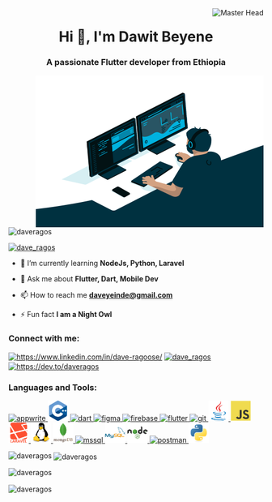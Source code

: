 <img align="right" alt="Master Head" src="https://assets-global.website-files.com/5ef9f09160a5c429970bc031/642815e98fbcbed931bfb3e6_Flutter%20Animations_Cover-p-1600.png" />

<h1 align="center">Hi 👋, I'm Dawit Beyene</h1>
<h3 align="center">A passionate Flutter developer from Ethiopia</h3>


<img align="right" alt="GIF" src="https://github.com/daveragos/daveragos/blob/main/code.gif?raw=true" width="450" height="300" />


<p align="left"> <img src="https://komarev.com/ghpvc/?username=daveragos&label=Profile%20views&color=0e75b6&style=flat" alt="daveragos" /> </p>

<p align="left"> <a href="https://twitter.com/dave_ragos" target="blank"><img src="https://img.shields.io/twitter/follow/dave_ragos?logo=twitter&style=for-the-badge" alt="dave_ragos" /></a> </p>

- 🌱 I’m currently learning **NodeJs, Python, Laravel**

- 💬 Ask me about **Flutter, Dart, Mobile Dev**

- 📫 How to reach me **daveyeinde@gmail.com**

- ⚡ Fun fact **I am a Night Owl**

<h3 align="left">Connect with me:</h3>
<p align="left">
<a href="https://linkedin.com/in/https://www.linkedin.com/in/dave-ragoose/" target="blank"><img align="center" src="https://raw.githubusercontent.com/rahuldkjain/github-profile-readme-generator/master/src/images/icons/Social/linked-in-alt.svg" alt="https://www.linkedin.com/in/dave-ragoose/" height="30" width="40" /></a>
<a href="https://twitter.com/dave_ragos" target="blank"><img align="center" src="https://raw.githubusercontent.com/rahuldkjain/github-profile-readme-generator/master/src/images/icons/Social/twitter.svg" alt="dave_ragos" height="30" width="40" /></a>
<a href="https://dev.to/https://dev.to/daveragos" target="blank"><img align="center" src="https://raw.githubusercontent.com/rahuldkjain/github-profile-readme-generator/master/src/images/icons/Social/devto.svg" alt="https://dev.to/daveragos" height="30" width="40" /></a>
</p>

<h3 align="left">Languages and Tools:</h3>
<p align="left"> <a href="https://appwrite.io" target="_blank" rel="noreferrer"> <img src="https://www.vectorlogo.zone/logos/appwriteio/appwriteio-icon.svg" alt="appwrite" width="40" height="40"/> </a> <a href="https://www.w3schools.com/cpp/" target="_blank" rel="noreferrer"> <img src="https://raw.githubusercontent.com/devicons/devicon/master/icons/cplusplus/cplusplus-original.svg" alt="cplusplus" width="40" height="40"/> </a> <a href="https://dart.dev" target="_blank" rel="noreferrer"> <img src="https://www.vectorlogo.zone/logos/dartlang/dartlang-icon.svg" alt="dart" width="40" height="40"/> </a> <a href="https://www.figma.com/" target="_blank" rel="noreferrer"> <img src="https://www.vectorlogo.zone/logos/figma/figma-icon.svg" alt="figma" width="40" height="40"/> </a> <a href="https://firebase.google.com/" target="_blank" rel="noreferrer"> <img src="https://www.vectorlogo.zone/logos/firebase/firebase-icon.svg" alt="firebase" width="40" height="40"/> </a> <a href="https://flutter.dev" target="_blank" rel="noreferrer"> <img src="https://www.vectorlogo.zone/logos/flutterio/flutterio-icon.svg" alt="flutter" width="40" height="40"/> </a> <a href="https://git-scm.com/" target="_blank" rel="noreferrer"> <img src="https://www.vectorlogo.zone/logos/git-scm/git-scm-icon.svg" alt="git" width="40" height="40"/> </a> <a href="https://www.java.com" target="_blank" rel="noreferrer"> <img src="https://raw.githubusercontent.com/devicons/devicon/master/icons/java/java-original.svg" alt="java" width="40" height="40"/> </a> <a href="https://developer.mozilla.org/en-US/docs/Web/JavaScript" target="_blank" rel="noreferrer"> <img src="https://raw.githubusercontent.com/devicons/devicon/master/icons/javascript/javascript-original.svg" alt="javascript" width="40" height="40"/> </a> <a href="https://laravel.com/" target="_blank" rel="noreferrer"> <img src="https://raw.githubusercontent.com/devicons/devicon/master/icons/laravel/laravel-plain-wordmark.svg" alt="laravel" width="40" height="40"/> </a> <a href="https://www.linux.org/" target="_blank" rel="noreferrer"> <img src="https://raw.githubusercontent.com/devicons/devicon/master/icons/linux/linux-original.svg" alt="linux" width="40" height="40"/> </a> <a href="https://www.mongodb.com/" target="_blank" rel="noreferrer"> <img src="https://raw.githubusercontent.com/devicons/devicon/master/icons/mongodb/mongodb-original-wordmark.svg" alt="mongodb" width="40" height="40"/> </a> <a href="https://www.microsoft.com/en-us/sql-server" target="_blank" rel="noreferrer"> <img src="https://www.svgrepo.com/show/303229/microsoft-sql-server-logo.svg" alt="mssql" width="40" height="40"/> </a> <a href="https://www.mysql.com/" target="_blank" rel="noreferrer"> <img src="https://raw.githubusercontent.com/devicons/devicon/master/icons/mysql/mysql-original-wordmark.svg" alt="mysql" width="40" height="40"/> </a> <a href="https://nodejs.org" target="_blank" rel="noreferrer"> <img src="https://raw.githubusercontent.com/devicons/devicon/master/icons/nodejs/nodejs-original-wordmark.svg" alt="nodejs" width="40" height="40"/> </a> <a href="https://postman.com" target="_blank" rel="noreferrer"> <img src="https://www.vectorlogo.zone/logos/getpostman/getpostman-icon.svg" alt="postman" width="40" height="40"/> </a> <a href="https://www.python.org" target="_blank" rel="noreferrer"> <img src="https://raw.githubusercontent.com/devicons/devicon/master/icons/python/python-original.svg" alt="python" width="40" height="40"/> </a> </p>

<p><img align="left" src="https://github-readme-stats.vercel.app/api/top-langs?username=daveragos&show_icons=true&theme=radical&locale=en&layout=compact" alt="daveragos" /></p>

<p>&nbsp;<img align="center" src="https://github-readme-stats.vercel.app/api?username=daveragos&show_icons=true&theme=radical&locale=en" alt="daveragos" /></p>

<p><img align="left" src="https://github-readme-stats.vercel.app/api/wakatime?username=RaGoose&layout=compact&theme=radical&locale=en" alt="daveragos" /></p>
<br>
<p><img align="center" src="https://github-readme-streak-stats.herokuapp.com/?user=daveragos&theme=radical" alt="daveragos" /></p>
